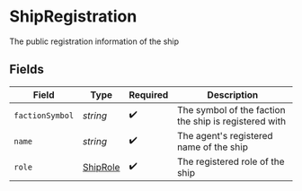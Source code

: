 # ShipRegistration

The public registration information of the ship


## Fields

| Field                                                 | Type                                                  | Required                                              | Description                                           |
| ----------------------------------------------------- | ----------------------------------------------------- | ----------------------------------------------------- | ----------------------------------------------------- |
| `factionSymbol`                                       | *string*                                              | :heavy_check_mark:                                    | The symbol of the faction the ship is registered with |
| `name`                                                | *string*                                              | :heavy_check_mark:                                    | The agent's registered name of the ship               |
| `role`                                                | [ShipRole](../../models/shared/ShipRole.md)           | :heavy_check_mark:                                    | The registered role of the ship                       |